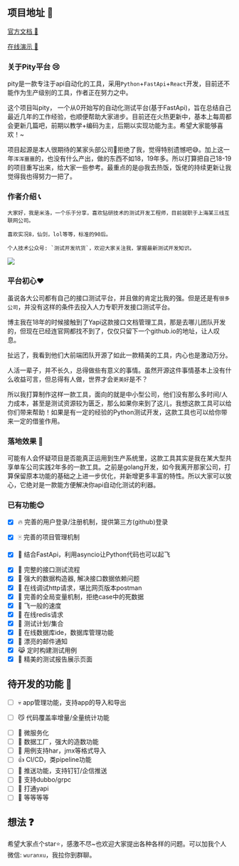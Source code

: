## 项目地址 🖕

  [官方文档 🍚](http://pity.readthedocs.org/)
  
  [在线演示 🍍](http://test.pity.fun/)

### 关于Pity平台 😢

  pity是一款专注于api自动化的工具，采用`Python`+`FastApi`+`React`开发，目前还不能作为生产级别的工具，作者正在努力之中。

  这个项目叫pity， 一个从0开始写的自动化测试平台(基于FastApi)，旨在总结自己最近几年的工作经验，也顺便帮助大家进步。目前还在火热更新中，基本上每周都会更新几篇吧，前期以教学+编码为主，后期以实现功能为主。希望大家能够喜欢！~

  项目起源是本人很期待的某家头部公司🐧拒绝了我，觉得特别遗憾吧😅。加上这一年`浑浑噩噩`的，也没有什么产出，做的东西不如18，19年多。所以打算把自己18-19的项目重写出来，给大家一些参考。最重点的是@我去热饭，饭佬的持续更新让我觉得我也得努力一把了。

### 作者介绍 📞

    大家好，我是米洛，一个乐于分享，喜欢钻研技术的测试开发工程师，目前就职于上海某三线互联网公司。

    喜欢实况8，仙剑，lol等等，标准的90后。

    个人技术公众号: `测试开发坑货`，欢迎大家关注我，掌握最新测试开发知识。

 ![](https://gitee.com/woodywrx/picture/raw/master/2021-8-7/1628267097936-qrcode_for_gh_554fe7a74955_258.jpg)


### 平台初心❤️

  虽说各大公司都有自己的接口测试平台，并且做的肯定比我的强。但是还是有`很多公司`，并没有这样的条件去投入人力专职开发接口测试平台。

  博主我在18年的时候接触到了Yapi这款接口文档管理工具，那是去哪儿团队开发的，但现在已经连官网都找不到了，仅仅只留下一个github.io的地址，让人叹息。

  扯远了，我看到他们大前端团队开源了如此一款精美的工具，内心也是激动万分。

  人活一辈子，并不长久，总得做些有意义的事情。虽然开源这件事情基本上没有什么收益可言，但总得有人做，世界才会`更美好`是不？

  所以我打算制作这样一款工具，面向的就是中小型公司，他们没有那么多时间/人力成本，甚至是测试资源较为匮乏，那么如果你来到了这儿，我想这款工具可以给你们带来帮助！如果是有一定的经验的Python测试开发，这款工具也可以给你带来一定的借鉴作用。

### 落地效果 💪

  可能有人会怀疑项目是否能真正运用到生产系统里，这款工具其实是我在某大型共享单车公司实践2年多的一款工具。之前是golang开发，如今我离开那家公司，打算保留原本功能的基础之上进一步优化，并新增更多丰富的特性。所以大家可以放心，它绝对是一款能方便解决你api自动化测试的利器。


### 已有功能😊

+ [x] 🔥 完善的用户登录/注册机制，提供第三方(github)登录
- [x] 🀄 完善的项目管理机制 
* [x] 🚴 结合FastApi，利用asyncio让Python代码也可以起飞 
- [x] 💎 完整的接口测试流程 
- [x] 📝 强大的数据构造器, 解决接口数据依赖问题 
- [x] 🎨 在线调试http请求，堪比网页版本postman 
- [x] 🍷 完善的全局变量机制，拒绝case中的死数据 
- [x] 🚀 飞一般的速度 
- [x] 🐍 在线redis请求
- [x] 🐎 测试计划/集合
- [x] 🙈 在线数据库ide，数据库管理功能
- [x] 📰 漂亮的邮件通知
- [x] 😹 定时构建测试用例
- [x] 🐧 精美的测试报告展示页面

## 待开发的功能 🙋

- [ ] 💀 app管理功能，支持app的导入和导出
* [ ] 😼 代码覆盖率增量/全量统计功能
- [ ] 🐘 微服务化
- [ ] 🐄 数据工厂，强大的造数功能
- [ ] 🐸 用例支持har，jmx等格式导入
- [ ] 👍 CI/CD，类pipeline功能
- [ ] 🌼 推送功能，支持钉钉/企信推送
- [ ] 🌛 支持dubbo/grpc
- [ ] 🐛 打通yapi
- [ ] 🌽 等等等等

## 想法 ❓

  希望大家点个star⭐，感激不尽~也欢迎大家提出各种各样的问题。可以加我个人微信: `wuranxu`，我拉你到群聊。